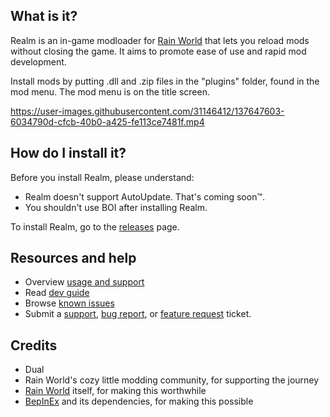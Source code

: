 ## What is it?
Realm is an in-game modloader for [Rain World](https://rainworldgame.com/) that lets you reload mods without closing the game. It aims to promote ease of use and rapid mod development.

Install mods by putting .dll and .zip files in the "plugins" folder, found in the mod menu. The mod menu is on the title screen.

https://user-images.githubusercontent.com/31146412/137647603-6034790d-cfcb-40b0-a425-fe113ce7481f.mp4

## How do I install it?
Before you install Realm, please understand:
- Realm doesn't support AutoUpdate. That's coming soon™.
- You shouldn't use BOI after installing Realm.

To install Realm, go to the [releases](https://github.com/Dual-Iron/RwModLoader/releases/latest) page.

## Resources and help
- Overview [usage and support](.github/SUPPORT.md)
- Read [dev guide](MODDERS.md)
- Browse [known issues](https://github.com/Dual-Iron/RwModLoader/issues)
- Submit a [support](https://github.com/Dual-Iron/RwModLoader/issues/new?assignees=&labels=support&template=support-needed.md), [bug report](https://github.com/Dual-Iron/RwModLoader/issues/new?assignees=&labels=bug&template=bug_report.md), or [feature request](https://github.com/Dual-Iron/RwModLoader/issues/new?assignees=&labels=bug&template=feature_request.md) ticket.

## Credits
- Dual
- Rain World's cozy little modding community, for supporting the journey
- [Rain World](https://rainworldgame.com) itself, for making this worthwhile
- [BepInEx](https://github.com/BepInEx/BepInEx/tree/v5-lts) and its dependencies, for making this possible
